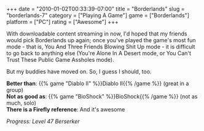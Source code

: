 +++
date = "2010-01-02T00:33:39-07:00"
title = "Borderlands"
slug = "borderlands-7"
category = ["Playing A Game"]
game = ["Borderlands"]
platform = ["PC"]
rating = ["Awesome"]
+++

With downloadable content streaming in now, I'd hoped that my friends would pick Borderlands up again; once you've played the game's most fun mode - that is, You And Three Friends Blowing Shit Up mode - it is difficult to go back to anything else (You're Alone In A Desert mode, or You Can't Trust These Public Game Assholes mode).

But my buddies have moved on.  So, I guess I should, too.

<b>Better than</b>: {{% game "Diablo II" %}}Diablo II{{% /game %}} (great in a group)  
<b>Not as good as</b>: {{% game "BioShock" %}}BioShock{{% /game %}} (not as much, solo)  
<b>There is a Firefly reference</b>: And it's awesome

<i>Progress: Level 47 Berserker</i>
